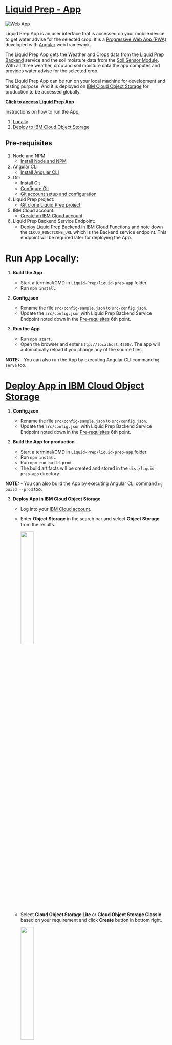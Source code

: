 # [Liquid Prep - App](https://liquid-prep-app.s3-web.us-east.cloud-object-storage.appdomain.cloud/)

[![Web App](https://img.shields.io/badge/WebApp-Liquid%20%20Prep-blue)](https://liquid-prep-app.s3-web.us-east.cloud-object-storage.appdomain.cloud/)

Liquid Prep App is an user interface that is accessed on your mobile device to get water advise for the selected crop. It is a [Progressive Web App (PWA)](https://web.dev/progressive-web-apps/) developed with [Angular](https://angular.io/) web framework.

The Liquid Prep App gets the Weather and Crops data from the [Liquid Prep Backend](https://github.com/Call-for-Code/Liquid-Prep/tree/master/backend) service and the soil moisture data from the [Soil Sensor Module](https://github.com/Call-for-Code/Liquid-Prep/tree/master/soilSensor). With all three weather, crop and soil moisture data the app computes and provides water advise for the selected crop.

The Liquid Prep App can be run on your local machine for development and testing purpose. And it is deployed on [IBM Cloud Object Storage](https://www.ibm.com/ca-en/cloud/object-storage) for production to be accessed globally.

**[Click to access Liquid Prep App](https://liquid-prep-app.s3-web.us-east.cloud-object-storage.appdomain.cloud/)**

Instructions on how to run the App,
1. [Locally](#run-app-locally) 
2. [Deploy to IBM Cloud Object Storage](#deploy-app-in-IBM-Cloud-Object-storage)

## Pre-requisites

 1. Node and NPM:
    - [Install Node and NPM](https://docs.npmjs.com/downloading-and-installing-node-js-and-npm)
 2. Angular CLI
    - [Install Angular CLI](https://cli.angular.io/)
 3. Git:
    - [Install Git](https://git-scm.com/book/en/v2/Getting-Started-Installing-Git/)
    - [Configure Git](https://git-scm.com/book/en/v2/Getting-Started-First-Time-Git-Setup)
    - [Git account setup and configuration](https://git-scm.com/book/en/v2/GitHub-Account-Setup-and-Configuration)
 4. Liquid Prep project:
    - [Git clone Liquid Prep project](https://github.com/Call-for-Code/Liquid-Prep)
 5. IBM Cloud account:
    - [Create an IBM Cloud account](https://cloud.ibm.com/registration)
 6. Liquid Prep Backend Service Endpoint:
    - [Deploy Liquid Prep Backend in IBM Cloud Functions](https://github.com/Call-for-Code/Liquid-Prep/tree/master/backend#deploy-liquid-prep-backend-service) and note down the `CLOUD_FUNCTIONS_URL` which is the Backend service endpoint. This endpoint will be required later for deploying the App.

# Run App Locally:

 1. **Build the App**
    - Start a terminal/CMD in `Liquid-Prep/liquid-prep-app` folder.
    - Run `npm install`.

 2. **Config.json**
    - Rename the file `src/config-sample.json` to `src/config.json`.
    - Update the `src/config.json` with Liquid Prep Backend Service Endpoint noted down in the [Pre-requisites](#pre-requisites) 6th point.

 3. **Run the App**
    - Run `npm start`.
    - Open the browser and enter `http://localhost:4200/`. The app will automatically reload if you change any of the source files.

  **NOTE:**
    - You can also run the App by executing Angular CLI command `ng serve` too. 

# [Deploy App in IBM Cloud Object Storage](https://cloud.ibm.com/docs/cloud-object-storage?topic=cloud-object-storage-getting-started-cloud-object-storage)

 1. **Config.json**
    - Rename the file `src/config-sample.json` to `src/config.json`.
    - Update the `src/config.json` with Liquid Prep Backend Service Endpoint noted down in the [Pre-requisites](#pre-requisites) 6th point.

 2. **Build the App for production**
    - Start a terminal/CMD in `Liquid-Prep/liquid-prep-app` folder.
    - Run `npm install`.
    - Run `npm run build-prod`. 
    - The build artifacts will be created and stored in the `dist/liquid-prep-app` directory.

  **NOTE:**
    - You can also build the App by executing Angular CLI command `ng build --prod` too.

 3. **Deploy App in IBM Cloud Object Storage**
    - Log into your [IBM Cloud account](https://cloud.ibm.com/login).
    - Enter **Object Storage** in the search bar and select **Object Storage** from the results.
      <p align="left">
          <img src="https://github.com/Call-for-Code/Liquid-Prep/blob/master/images/App/COS/cosSelect.PNG" width ="30%" height="30%">
      </p>
  
    - Select **Cloud Object Storage Lite** or **Cloud Object Storage Classic** based on your requirement and click **Create** button in bottom right.
      <p align="left">
          <img src="https://github.com/Call-for-Code/Liquid-Prep/blob/master/images/App/COS/cosOption.PNG" width ="30%" height="30%">
      </p>
  
    - Next configure the Object Storage by selecting the right plan for your requirement, enter a service name, select a resource group and optionally enter a tag.
      <p align="left">
          <img src="https://github.com/Call-for-Code/Liquid-Prep/blob/master/images/App/COS/cosConfig.PNG" width ="30%" height="30%">
      </p>

    - Now your Object Storage will be created and you will be routed to its dashboard. Select **Create bucket** tab and click on **Create Bucket** button.
      <p align="left">
          <img src="https://github.com/Call-for-Code/Liquid-Prep/blob/master/images/App/COS/cosCreateBucket.PNG" width ="30%" height="30%">
      </p>

    - Configure the bucket by entering a **Unique bucket name**, select the required **Resiliency**, **Location** and **Storage class** options. Then configure **Static website hosting** by clicking **Add rule**, turn on the **Public access** switch and enter `index.html` for **Index document**. Finally click **Create Bucket** button end of the page.
      <p align="left">
          <img src="https://github.com/Call-for-Code/Liquid-Prep/blob/master/images/App/COS/cosBucketConfig1.PNG" width ="30%" height="30%">
      </p>
      <p align="left">
          <img src="https://github.com/Call-for-Code/Liquid-Prep/blob/master/images/App/COS/cosBucketConfig3.PNG" width ="30%" height="30%">
      </p>
      <p align="left">
          <img src="https://github.com/Call-for-Code/Liquid-Prep/blob/master/images/App/COS/cosBucketConfig2.PNG" width ="30%" height="30%">
      </p>

    - Now a bucket will be created and shown in your Cloud Object Storage dashboard. Click on the bucket created.
      <p align="left">
          <img src="https://github.com/Call-for-Code/Liquid-Prep/blob/master/images/App/COS/cosBucketCreated.PNG" width ="30%" height="30%">
      </p>

    - Click on the **Upload** button and upload all the contents in `dist/liquid-prep-app` directory which was created when you built the app.
      <p align="left">
          <img src="https://github.com/Call-for-Code/Liquid-Prep/blob/master/images/App/COS/cosUpload.PNG" width ="30%" height="30%">
      </p>
      
    - Contents being uploaded from nested directories will need to prefixed with a path in the **Prefix for objects** field to create equivalent folders in object storage. 
    E.g. **assets/crops-images/** for contents located in the crops-images directory.

    - Once uploading is complete, select **Configuration** for the bucket.
      <p align="left">
          <img src="https://github.com/Call-for-Code/Liquid-Prep/blob/master/images/App/COS/cosAppURL1.PNG" width ="30%" height="30%">
      </p>

    - Scroll down to the very bottom of the page and you will find the URL endpoints for the App that can be shared to access the Liquid Prep App in the browser
      <p align="left">
          <img src="https://github.com/Call-for-Code/Liquid-Prep/blob/master/images/App/COS/cosAppURL2.PNG" width ="30%" height="30%">
      </p>

### Important Notes:

  - Once a Bucket is created for a Cloud Object Storage, don't delete it. You can build your App with new changes and upload the `dist/liquid-prep-app` contents for the same Bucket. If you delete the Bucket you won't be able create another with the same name and you will have to wait for 7 days for the same name. Learn more about the [Cloud Object Storage delete bucket](https://cloud.ibm.com/docs/cloud-object-storage?topic=cloud-object-storage-compatibility-api-bucket-operations#compatibility-api-delete-bucket).
